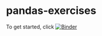 # pandas-exercises
To get started, click [![Binder](https://mybinder.org/badge_logo.svg)](https://mybinder.org/v2/gh/Cyanivde/pandas-exercises/HEAD)

